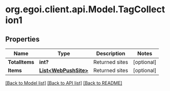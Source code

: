 # org.egoi.client.api.Model.TagCollection1
## Properties

Name | Type | Description | Notes
------------ | ------------- | ------------- | -------------
**TotalItems** | **int?** | Returned sites | [optional] 
**Items** | [**List&lt;WebPushSite&gt;**](WebPushSite.md) | Returned sites | [optional] 

[[Back to Model list]](../README.md#documentation-for-models) [[Back to API list]](../README.md#documentation-for-api-endpoints) [[Back to README]](../README.md)

